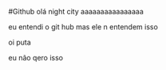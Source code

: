 #Github
olá night city aaaaaaaaaaaaaaaa

eu entendi o git hub
mas ele n entendem isso

oi puta 

eu não qero isso
